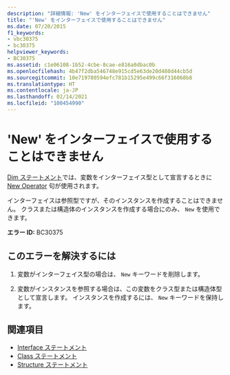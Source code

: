 ```yaml
---
description: "詳細情報: 'New' をインターフェイスで使用することはできません"
title: "'New' をインターフェイスで使用することはできません"
ms.date: 07/20/2015
f1_keywords:
- vbc30375
- bc30375
helpviewer_keywords:
- BC30375
ms.assetid: c1e06108-1b52-4cbe-8cae-e816a0dbac0b
ms.openlocfilehash: 4b47f2dba546748e915cd5e63de20d480d44cb5d
ms.sourcegitcommit: 10e719780594efc781b15295e499c66f316068b8
ms.translationtype: HT
ms.contentlocale: ja-JP
ms.lasthandoff: 02/14/2021
ms.locfileid: "100454990"
---
```

# <a name="new-cannot-be-used-on-an-interface"></a>'New' をインターフェイスで使用することはできません

[Dim ステートメント](../language-reference/statements/dim-statement.md)では、変数をインターフェイス型として宣言するときに [New Operator](../language-reference/operators/new-operator.md) 句が使用されます。  
  
 インターフェイスは参照型ですが、そのインスタンスを作成することはできません。 クラスまたは構造体のインスタンスを作成する場合にのみ、 `New` を使用できます。  
  
 **エラー ID:** BC30375  
  
## <a name="to-correct-this-error"></a>このエラーを解決するには  
  
1. 変数がインターフェイス型の場合は、 `New` キーワードを削除します。  
  
2. 変数がインスタンスを参照する場合は、この変数をクラス型または構造体型として宣言します。 インスタンスを作成するには、 `New` キーワードを保持します。  
  
## <a name="see-also"></a>関連項目

- [Interface ステートメント](../language-reference/statements/interface-statement.md)
- [Class ステートメント](../language-reference/statements/class-statement.md)
- [Structure ステートメント](../language-reference/statements/structure-statement.md)
